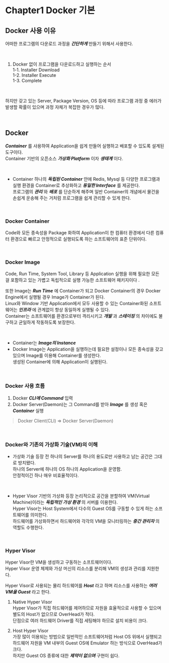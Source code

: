 

# **Chapter1 Docker 기본**
## **Docker 사용 이유**
어떠한 프로그램의 다운로드 과정을 **_간단하게_** 만들기 위해서 사용한다.

<br>

1. Docker 없이 프로그램을 다운로드하고 실행하는 순서 <br>
1-1. Installer Download <br>
1-2. Installer Execute <br>
1-3. Complete <br>

<br>

하지만 갖고 있는 Server, Package Version, OS 등에 따라 프로그램 과정 중 에러가 발생할 확률이 있으며 과정 자체가 복잡한 경우가 많다.

<br>

## **Docker**
**_Container_** 를 사용하여 Application을 쉽게 만들어 실행하고 배포할 수 있도록 설계된 도구이다. <br>
Container 기반의 오픈소스 **_가상화 Platform_** 이자 **_생태계_** 이다. 

<br>

* Container
하나의 **_독립된 Container_** 안에 Redis, Mysql 등 다양한 프로그램과 실행 환경을 Container로 추상화하고 **_동일한 Interface_** 를 제공한다. <br>
프로그램의 **_관리_** 와 **_배포_** 를 단순하게 해주며 일반 Container의 개념에서 물건을 손쉽게 운송해 주는 거처럼 프로그램을 쉽게 관리할 수 있게 한다. <br> 

<br>

### **Docker Container**
Code와 모든 종속성을 Package 화하여 Application이 한 컴퓨터 환경에서 다른 컴퓨터 환경으로 빠르고 안정적으로 실행되도록 하는 소프트웨어의 표준 단위이다.

<br>

### **Docker Image**
Code, Run Time, System Tool, Library 등 Application 실행을 위해 필요한 모든 걸 포함하고 있는 가볍고 독립적으로 실행 가능한 소프트웨어 패키지이다 .<br>

또한 Image는 **_Run Time_** 에 Container가 되고 Docker Container의 경우 Docker Engine에서 실행될 경우 Image가 Container가 된다. <br>
Linux와 Window 기반 Application에서 모두 사용할 수 있는 Container화된 소프트웨어는 **_인프라_** 에 관계없이 항상 동일하게 실행될 수 있다. <br>
Container는 소프트웨어를 환경으로부터 격리시키고 **_개발_** 과 **_스테이징_** 의 차이에도 불구하고 균일하게 작동하도록 보장한다.

<br>

* Container는 **_Image의 Instance_**
* Docker Image는 Application을 실행하는데 필요한 설정이나 모든 종속성을 갖고 있으며 Image를 이용해 Container를 생성한다. <br>
    생성된 Container에 의해 Application이 실행된다. <br>

<br>

### **Docker 사용 흐름**
1. Docker **_CLI에 Command_** 입력 <Br>
2. Docker Server(Daemon)는 그 Command를 받아 **_Image_** 를 생성 혹은 **_Container_** 실행 <br>

> Docker Client(CLI) => Docker Server(Daemon) 

<br>

### **Docker와 기존의 가상화 기술(VM)의 이해**
* 가상화 기술 등장 전
    하나의 Server를 하나의 용도로만 사용하고 남는 공간은 그대로 방치됐다. <br>
    하나의 Server에 하나의 OS 하나의 Application을 운영함. <br>
    안정적이긴 하나 매우 비효율적이다. <br>

<br>

* Hyper Visor 기반의 가상화 등장
    논리적으로 공간을 분할하여 VM(Virtual Machine)이라는 **_독립적인 가상 환경_** 의 서버를 이용한다. <br>
    Hyper Visor는 Host System에서 다수의 Guest OS를 구동할 수 있게 하는 소프트웨어를 의미한다. <br>
    하드웨어를 가상화하면서 하드웨어와 각각의 VM을 모니터링하는 **_중간 관리자_** 의 역할도 수행한다. <br>

<br>

### **Hyper Visor**
Hyper Visor란 VM을 생성하고 구동하는 소프트웨어이다. <br>
Hyper Visor 운영 체제와 가상 머신의 리소스를 분리해 VM의 생성과 관리를 지원한다. <br>

Hyper Visor로 사용되는 물리 하드웨어를 **_Host_** 라고 하며 리소스를 사용하는 **_여러 VM을 Guest_** 라고 한다. <br>

1. Native Hyper Visor <br>
Hyper Visor가 직접 하드웨어를 제어하므로 자원을 효율적으로 사용할 수 있으며 별도의 Host가 없으므로 OverHead가 적다. <br>
단점으로 여러 하드웨어 Driver를 직접 세팅해야 하므로 설치 비용이 크다. <br>

2. Host Hyper Visor <br>
가장 많이 이용되는 방법으로 일반적인 소프트웨어처럼 Host OS 위에서 실행되고 하드웨어 자원을 VM 내부의 Guest OS에 Emulator 하는 방식으로 OverHead가 크다. <br>
하지만 Guest OS 종류에 대한 **_제약이 없으며_** 구현이 쉽다. <br>




